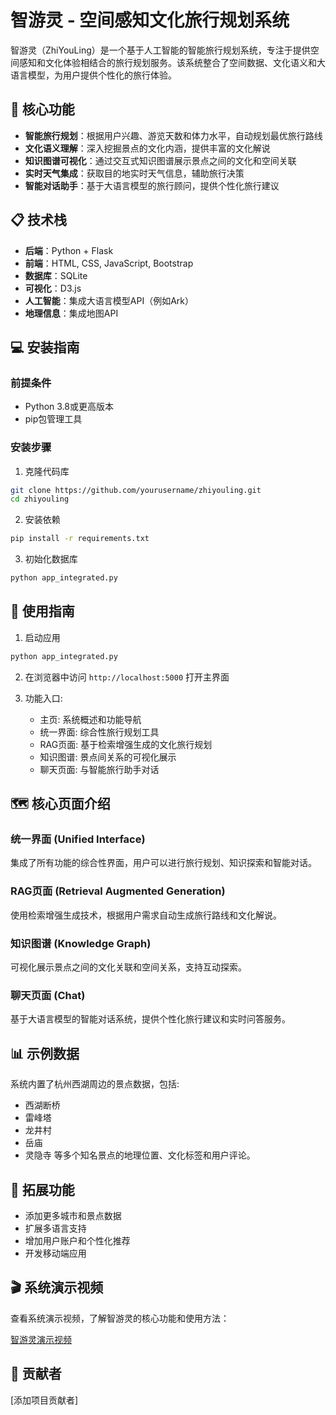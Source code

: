 # 智游灵 - 空间感知文化旅行规划系统

智游灵（ZhiYouLing）是一个基于人工智能的智能旅行规划系统，专注于提供空间感知和文化体验相结合的旅行规划服务。该系统整合了空间数据、文化语义和大语言模型，为用户提供个性化的旅行体验。

## 🌟 核心功能

- **智能旅行规划**：根据用户兴趣、游览天数和体力水平，自动规划最优旅行路线
- **文化语义理解**：深入挖掘景点的文化内涵，提供丰富的文化解说
- **知识图谱可视化**：通过交互式知识图谱展示景点之间的文化和空间关联
- **实时天气集成**：获取目的地实时天气信息，辅助旅行决策
- **智能对话助手**：基于大语言模型的旅行顾问，提供个性化旅行建议

## 📋 技术栈

- **后端**：Python + Flask
- **前端**：HTML, CSS, JavaScript, Bootstrap
- **数据库**：SQLite
- **可视化**：D3.js
- **人工智能**：集成大语言模型API（例如Ark）
- **地理信息**：集成地图API

## 💻 安装指南

### 前提条件

- Python 3.8或更高版本
- pip包管理工具

### 安装步骤

1. 克隆代码库

```bash
git clone https://github.com/yourusername/zhiyouling.git
cd zhiyouling
```

2. 安装依赖

```bash
pip install -r requirements.txt
```

3. 初始化数据库

```bash
python app_integrated.py
```

## 🚀 使用指南

1. 启动应用

```bash
python app_integrated.py
```

2. 在浏览器中访问 `http://localhost:5000` 打开主界面

3. 功能入口:
   - 主页: 系统概述和功能导航
   - 统一界面: 综合性旅行规划工具
   - RAG页面: 基于检索增强生成的文化旅行规划
   - 知识图谱: 景点间关系的可视化展示
   - 聊天页面: 与智能旅行助手对话

## 🗺️ 核心页面介绍

### 统一界面 (Unified Interface)
集成了所有功能的综合性界面，用户可以进行旅行规划、知识探索和智能对话。

### RAG页面 (Retrieval Augmented Generation)
使用检索增强生成技术，根据用户需求自动生成旅行路线和文化解说。

### 知识图谱 (Knowledge Graph)
可视化展示景点之间的文化关联和空间关系，支持互动探索。

### 聊天页面 (Chat)
基于大语言模型的智能对话系统，提供个性化旅行建议和实时问答服务。

## 📊 示例数据

系统内置了杭州西湖周边的景点数据，包括:
- 西湖断桥
- 雷峰塔
- 龙井村
- 岳庙
- 灵隐寺
等多个知名景点的地理位置、文化标签和用户评论。

## 🔮 拓展功能

- 添加更多城市和景点数据
- 扩展多语言支持
- 增加用户账户和个性化推荐
- 开发移动端应用

## 🎬 系统演示视频

查看系统演示视频，了解智游灵的核心功能和使用方法：

[智游灵演示视频](4月17日.mov)

## 👥 贡献者

[添加项目贡献者] 